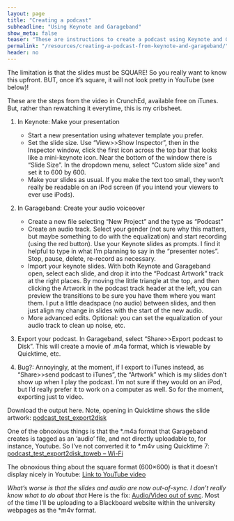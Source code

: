 ```yaml
---
layout: page
title: "Creating a podcast"
subheadline: "Using Keynote and Garageband"
show_meta: false
teaser: "These are instructions to create a podcast using Keynote and Garageband. While it’s called a podcast, and can be exported to iTunes podcast format, it can also be viewed as a regular movie. The convenience of fulfilling Apple format is that their tools all work together. The filesize is also smaller than if you’re using many other options. (Note: if you follow this up with adding a watermark afterwards, the filesize will probably jump up anyways.)"
permalink: "/resources/creating-a-podcast-from-keynote-and-garageband/"
header: no
---
```

<!--...and learn at the same time.-->


The limitation is that the slides must be SQUARE! So you really want to know this upfront. BUT, once it’s square, it will not look pretty in YouTube (see below)!

These are the steps from the video in CrunchEd, available free on iTunes. But, rather than rewatching it everytime, this is my cribsheet.

1. In Keynote: Make your presentation
    - Start a new presentation using whatever template you prefer.
    - Set the slide size. Use “View>>Show Inspector”, then in the Inspector window, click the first icon across the top bar that looks like a mini-keynote icon. Near the bottom of the window there is “Slide Size”. In the dropdown menu, select “Custom slide size” and set it to 600 by 600.
    - Make your slides as usual. If you make the text too small, they won’t really be readable on an iPod screen (if you intend your viewers to ever use iPods).

2. In Garageband: Create your audio voiceover
    - Create a new file selecting “New Project” and the type as “Podcast”
    - Create an audio track. Select your gender (not sure why this matters, but maybe something to do with the equalization) and start recording (using the red button). Use your Keynote slides as prompts. I find it helpful to type in what I’m planning to say in the “presenter notes”. Stop, pause, delete, re-record as necessary.
    - Import your keynote slides. With both Keynote and Garageband open, select each slide, and drop it into the “Podcast Artwork” track at the right places. By moving the little triangle at the top, and then clicking the Artwork in the podcast track header at the left, you can preview the transitions to be sure you have them where you want them. I put a little deadspace (no audio) between slides, and then just align my change in slides with the start of the new audio.
    - More advanced edits. Optional: you can set the equalization of your audio track to clean up noise, etc.

3. Export your podcast. In Garageband, select “Share>>Export podcast to Disk”. This will create a movie of .m4a format, which is viewable by Quicktime, etc.

4. Bug?: Annoyingly, at the moment, if I export to iTunes instead, as “Share>>send podcast to iTunes”, the “Artwork” which is my slides don’t show up when I play the podcast. I’m not sure if they would on an iPod, but I’d really prefer it to work on a computer as well. So for the moment, exporting just to video.

Download the output here. Note, opening in Quicktime shows the slide artwork: [podcast_test_export2disk](http://69.195.124.112/~frajkawi/_sites/wp-content/uploads/2013/06/podcast_test_export2disk1.m4a)

One of the obnoxious things is that the *.m4a format that Garageband creates is tagged as an ‘audio’ file, and not directly uploadable to, for instance, Youtube. So I’ve not converted it to *.m4v using Quicktime 7:
[podcast_test_export2disk_toweb – Wi-Fi](http://69.195.124.112/~frajkawi/_sites/wp-content/uploads/2013/06/podcast_test_export2disk_toweb-Wi-Fi1.m4v)

The obnoxious thing about the square format (600×600) is that it doesn’t display nicely in Youtube: [Link to YouTube video](http://youtu.be/NS9YQ-zyWkw)

*What’s worse is that the slides and audio are now out-of-sync. I don’t really know what to do about that* Here is the fix: [Audio/Video out of sync](https://support.google.com/youtube/answer/58134?rd=1). Most of the time I’ll be uploading to a Blackboard website within the university webpages as the *m4v format.

